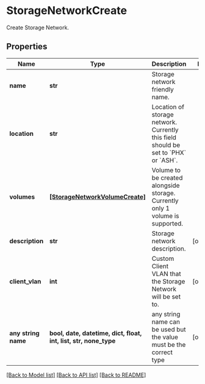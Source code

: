 # StorageNetworkCreate

Create Storage Network.

## Properties
Name | Type | Description | Notes
------------ | ------------- | ------------- | -------------
**name** | **str** | Storage network friendly name. | 
**location** | **str** | Location of storage network. Currently this field should be set to &#x60;PHX&#x60; or &#x60;ASH&#x60;. | 
**volumes** | [**[StorageNetworkVolumeCreate]**](StorageNetworkVolumeCreate.md) | Volume to be created alongside storage. Currently only 1 volume is supported. | 
**description** | **str** | Storage network description. | [optional] 
**client_vlan** | **int** | Custom Client VLAN that the Storage Network will be set to. | [optional] 
**any string name** | **bool, date, datetime, dict, float, int, list, str, none_type** | any string name can be used but the value must be the correct type | [optional]

[[Back to Model list]](../README.md#documentation-for-models) [[Back to API list]](../README.md#documentation-for-api-endpoints) [[Back to README]](../README.md)


